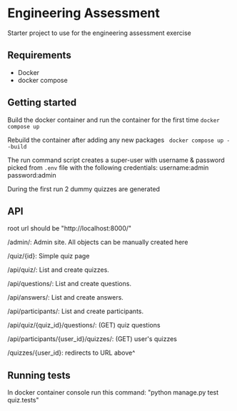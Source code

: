 # Engineering Assessment

Starter project to use for the engineering assessment exercise

## Requirements
- Docker
- docker compose

## Getting started
Build the docker container and run the container for the first time
```docker compose up```

Rebuild the container after adding any new packages
``` docker compose up --build```

The run command script creates a super-user with username & password picked from `.env` file
with the following credentials:
username:admin
password:admin


During the first run 2 dummy quizzes are generated

## API
root url should be "http://localhost:8000/"

/admin/: Admin site. All objects can be manually created here

/quiz/{id}: Simple quiz page

/api/quiz/: List and create quizzes.

/api/questions/: List and create questions.

/api/answers/: List and create answers.

/api/participants/: List and create participants.

/api/quiz/{quiz_id}/questions/: (GET) quiz questions

/api/participants/{user_id}/quizzes/: (GET) user's quizzes

/quizzes/{user_id}: redirects to URL above^


## Running tests
In docker container console run this command: "python manage.py test quiz.tests"
